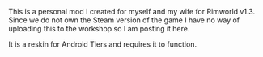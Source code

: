 This is a personal mod I created for myself and my wife for Rimworld v1.3. Since we do not own the Steam version of the game I have no way of uploading this to the workshop so I am posting it here.

It is a reskin for Android Tiers and requires it to function.
